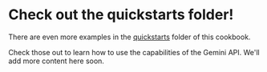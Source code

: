 # Check out the quickstarts folder!

There are even more examples in the [quickstarts](https://github.com/google-gemini/cookbook/tree/main/quickstarts) folder of this cookbook.

Check those out to learn how to use the capabilities of the Gemini API. We'll add more content here soon.
